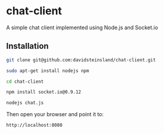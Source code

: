 chat-client
===========

A simple chat client implemented using Node.js and Socket.io

## Installation
```bash
git clone git@github.com:davidsteinsland/chat-client.git
```
```bash
sudo apt-get install nodejs npm
```
```bash
cd chat-client
```
```bash
npm install socket.io@0.9.12
```
```bash
nodejs chat.js
```

Then open your browser and point it to:
```
http://localhost:8080
```
